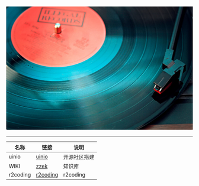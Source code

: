 ![](../Images/20230512/2023051201.png)

---
| 名称     | 链接                                  | 说明         |
| -------- | ------------------------------------- | ------------ |
| uinio    | [uinio](http://uinio.com/)            | 开源社区搭建 |
| WIKI     | [zzek](https://www.zzek.cn/)          | 知识库       |
| r2coding | [r2coding](https://www.r2coding.com/) | r2coding     |

